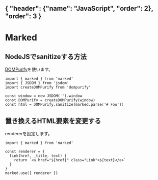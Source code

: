 { "header": {"name": "JavaScript", "order": 2}, "order": 3 }
---
# Marked

## NodeJSでsanitizeする方法

[DOMPurify](https://github.com/cure53/DOMPurify)を使います。

```
import { marked } from 'marked'
import { JSDOM } from 'jsdom'
import createDOMPurify from 'dompurify'

const window = new JSDOM('').window
const DOMPurify = createDOMPurify(window)
const html = DOMPurify.sanitize(marked.parse('# Foo'))
```

## 置き換えるHTML要素を変更する

rendererを設定します。

```
import { marked } from 'marked'

const renderer = {
  link(href, _title, text) {
    return `<a href="${href}" class="Link">${text}</a>`
  }
}
marked.use({ renderer })
```